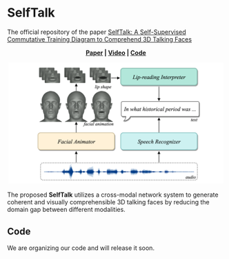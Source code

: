 # SelfTalk
The official repository of the paper [SelfTalk: A Self-Supervised Commutative Training Diagram to Comprehend 3D Talking Faces](https://arxiv.org/abs/2306.10799)

<p align='center'>
  <b>
    <a href="https://arxiv.org/abs/2306.10799">Paper</a>
    | 
    <a href="https://ziqiaopeng.github.io/selftalk/">Video</a>
    |
    <a href="https://github.com/ZiqiaoPeng/SelfTalk">Code</a> 
  </b>
</p> 

  <p align='center'>  
    <img src='image/selftalk.png' width='500'/>
  </p>


  The proposed **SelfTalk** utilizes a cross-modal network system to generate coherent and visually comprehensible 3D talking faces by reducing the domain gap between different modalities.

  ## Code

We are organizing our code and will release it soon.